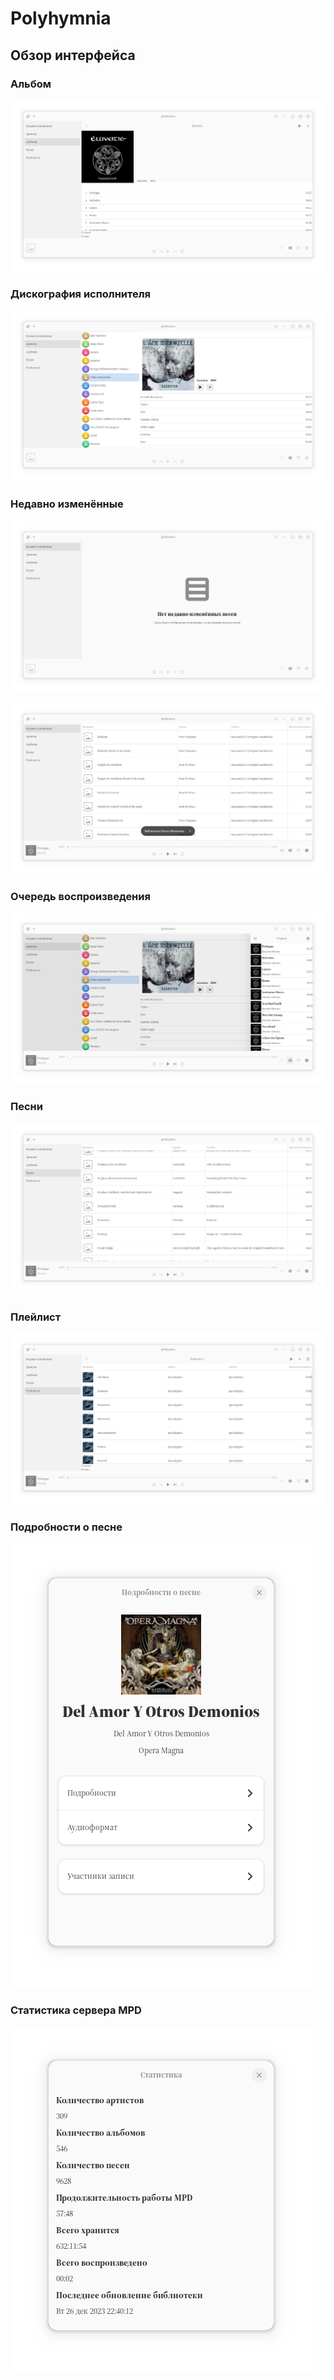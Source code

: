 # Polyhymnia

## Обзор интерфейса

### Альбом

![Экран альбома](./docs/album.png "Экран альбома")

### Дискография исполнителя

![Экран исполнителей - дискография исполнителя](./docs/discography.png "Экран исполнителей - дискография исполнителя")

### Недавно изменённые

![Экран недавно изменённых песен пустой](./docs/recently-modified.png "Экран недавно изменённых песен (пусто)")

![Экран недавно изменённых песен заполненный](./docs/recently-modified-full.png "Экран недавно изменённых (заполненный)")

### Очередь воспроизведения

![Панель очереди воспроизведения](./docs/queue.png "Панель очереди воспроизведения")

### Песни

![Экран песен](./docs/tracks.png "Экран песен")

### Плейлист

![Экран плейлиста](./docs/playlist.png "Экран плейлиста")

### Подробности о песне

![Окно подробностей о песне](./docs/details.png "Окно подробностей о песне")

### Статистика сервера MPD

![Окно статистики](./docs/statistics.png "Окно статистики")